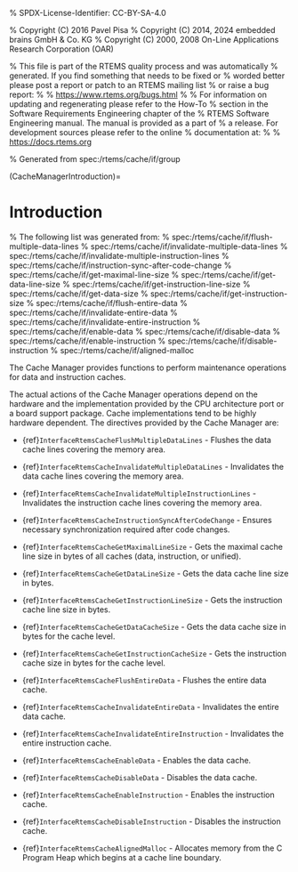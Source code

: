 % SPDX-License-Identifier: CC-BY-SA-4.0

% Copyright (C) 2016 Pavel Pisa
% Copyright (C) 2014, 2024 embedded brains GmbH & Co. KG
% Copyright (C) 2000, 2008 On-Line Applications Research Corporation (OAR)

% This file is part of the RTEMS quality process and was automatically
% generated.  If you find something that needs to be fixed or
% worded better please post a report or patch to an RTEMS mailing list
% or raise a bug report:
%
% https://www.rtems.org/bugs.html
%
% For information on updating and regenerating please refer to the How-To
% section in the Software Requirements Engineering chapter of the
% RTEMS Software Engineering manual.  The manual is provided as a part of
% a release.  For development sources please refer to the online
% documentation at:
%
% https://docs.rtems.org

% Generated from spec:/rtems/cache/if/group

(CacheManagerIntroduction)=

# Introduction

% The following list was generated from:
% spec:/rtems/cache/if/flush-multiple-data-lines
% spec:/rtems/cache/if/invalidate-multiple-data-lines
% spec:/rtems/cache/if/invalidate-multiple-instruction-lines
% spec:/rtems/cache/if/instruction-sync-after-code-change
% spec:/rtems/cache/if/get-maximal-line-size
% spec:/rtems/cache/if/get-data-line-size
% spec:/rtems/cache/if/get-instruction-line-size
% spec:/rtems/cache/if/get-data-size
% spec:/rtems/cache/if/get-instruction-size
% spec:/rtems/cache/if/flush-entire-data
% spec:/rtems/cache/if/invalidate-entire-data
% spec:/rtems/cache/if/invalidate-entire-instruction
% spec:/rtems/cache/if/enable-data
% spec:/rtems/cache/if/disable-data
% spec:/rtems/cache/if/enable-instruction
% spec:/rtems/cache/if/disable-instruction
% spec:/rtems/cache/if/aligned-malloc

The Cache Manager provides functions to perform maintenance operations for data
and instruction caches.

The actual actions of the Cache Manager operations depend on the hardware and
the implementation provided by the CPU architecture port or a board support
package. Cache implementations tend to be highly hardware dependent. The
directives provided by the Cache Manager are:

- {ref}`InterfaceRtemsCacheFlushMultipleDataLines` - Flushes the data cache
  lines covering the memory area.

- {ref}`InterfaceRtemsCacheInvalidateMultipleDataLines` - Invalidates the data
  cache lines covering the memory area.

- {ref}`InterfaceRtemsCacheInvalidateMultipleInstructionLines` - Invalidates
  the instruction cache lines covering the memory area.

- {ref}`InterfaceRtemsCacheInstructionSyncAfterCodeChange` - Ensures necessary
  synchronization required after code changes.

- {ref}`InterfaceRtemsCacheGetMaximalLineSize` - Gets the maximal cache line
  size in bytes of all caches (data, instruction, or unified).

- {ref}`InterfaceRtemsCacheGetDataLineSize` - Gets the data cache line size in
  bytes.

- {ref}`InterfaceRtemsCacheGetInstructionLineSize` - Gets the instruction cache
  line size in bytes.

- {ref}`InterfaceRtemsCacheGetDataCacheSize` - Gets the data cache size in
  bytes for the cache level.

- {ref}`InterfaceRtemsCacheGetInstructionCacheSize` - Gets the instruction
  cache size in bytes for the cache level.

- {ref}`InterfaceRtemsCacheFlushEntireData` - Flushes the entire data cache.

- {ref}`InterfaceRtemsCacheInvalidateEntireData` - Invalidates the entire data
  cache.

- {ref}`InterfaceRtemsCacheInvalidateEntireInstruction` - Invalidates the
  entire instruction cache.

- {ref}`InterfaceRtemsCacheEnableData` - Enables the data cache.

- {ref}`InterfaceRtemsCacheDisableData` - Disables the data cache.

- {ref}`InterfaceRtemsCacheEnableInstruction` - Enables the instruction cache.

- {ref}`InterfaceRtemsCacheDisableInstruction` - Disables the instruction
  cache.

- {ref}`InterfaceRtemsCacheAlignedMalloc` - Allocates memory from the C Program
  Heap which begins at a cache line boundary.
